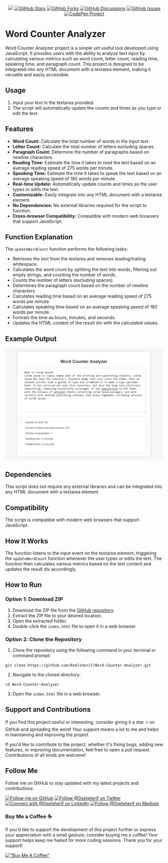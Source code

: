 <p align="center">
<a href="https://github.com/0xelsherif/Word-Counter-Analyzer"><img src="https://img.shields.io/github/repo-size/0xelsherif/Word-Counter-Analyzer?style=social&logo=github"></a>
<a href="https://github.com/0xelsherif/Word-Counter-Analyzer"><img src="https://img.shields.io/github/stars/0xelsherif/Word-Counter-Analyzer.svg?style=social&label=Star" alt="GitHub Stars"></a>
<a href="https://github.com/0xelsherif/Word-Counter-Analyzer"><img src="https://img.shields.io/github/forks/0xelsherif/Word-Counter-Analyzer.svg?style=social&label=Fork" alt="GitHub Forks"></a>
<a href="https://github.com/0xelsherif/Word-Counter-Analyzer/discussions"><img src="https://img.shields.io/github/discussions/0xelsherif/Word-Counter-Analyzer?style=social&logo=github" alt="GitHub Discussions"></a>
<a href="https://github.com/0xelsherif/Word-Counter-Analyzer/issues"><img src="https://img.shields.io/github/issues/0xelsherif/Word-Counter-Analyzer?style=social&logo=github" alt="GitHub Issues"></a>
<a href="https://codepen.io/0xelsherif/full/dyLJWRd" target="_blank"><img src="https://img.shields.io/badge/CodePen-Project-blue?logo=codepen" alt="CodePen Project"></a>
</p>

# Word Counter Analyzer

Word Counter Analyzer project is a simple yet useful tool developed using JavaScript. It provides users with the ability to analyze text input by calculating various metrics such as word count, letter count, reading time, speaking time, and paragraph count. This project is designed to be integrated into any HTML document with a textarea element, making it versatile and easily accessible.

## Usage

1. Input your text in the textarea provided.
2. The script will automatically update the counts and times as you type or edit the text.

## Features

- **Word Count:** Calculate the total number of words in the input text.
- **Letter Count:** Calculate the total number of letters excluding spaces.
- **Paragraph Count:** Determine the number of paragraphs based on newline characters.
- **Reading Time:** Estimate the time it takes to read the text based on an average reading speed of 275 words per minute.
- **Speaking Time:** Estimate the time it takes to speak the text based on an average speaking speed of 180 words per minute.
- **Real-time Update:** Automatically update counts and times as the user types or edits the text.
- **Customizable:** Easily integrate into any HTML document with a textarea element.
- **No Dependencies:** No external libraries required for the script to function.
- **Cross-browser Compatibility:** Compatible with modern web browsers that support JavaScript.

## Function Explanation

The `updateWordCount` function performs the following tasks:

- Retrieves the text from the textarea and removes leading/trailing whitespace.
- Calculates the word count by splitting the text into words, filtering out empty strings, and counting the number of words.
- Counts the number of letters (excluding spaces).
- Determines the paragraph count based on the number of newline characters.
- Calculates reading time based on an average reading speed of 275 words per minute.
- Calculates speaking time based on an average speaking speed of 180 words per minute.
- Formats the time as hours, minutes, and seconds.
- Updates the HTML content of the result div with the calculated values.

## Example Output

![Word Counter Analyzer](preview.png)

## Dependencies

This script does not require any external libraries and can be integrated into any HTML document with a textarea element.

## Compatibility

The script is compatible with modern web browsers that support JavaScript.

## How It Works

The function listens to the input event on the textarea element, triggering the `updateWordCount` function whenever the user types or edits the text. The function then calculates various metrics based on the text content and updates the result div accordingly.

## How to Run

### Option 1: Download ZIP

1. Download the ZIP file from the [GitHub repository](https://github.com/0xelsherif/Word-Counter-Analyzer).
2. Extract the ZIP file to your desired location.
3. Open the extracted folder.
4. Double-click the `index.html` file to open it in a web browser.

### Option 2: Clone the Repository

1. Clone the repository using the following command in your terminal or command prompt:
``` 
git clone https://github.com/0xelsherif/Word-Counter-Analyzer.git 
```
2. Navigate to the cloned directory:
``` 
cd Word-Counter-Analyzer
```
3. Open the `index.html` file in a web browser.

## Support and Contributions

If you find this project useful or interesting, consider giving it a star ⭐ on GitHub and spreading the word! Your support means a lot to me and helps in maintaining and improving the project.

If you'd like to contribute to the project, whether it's fixing bugs, adding new features, or improving documentation, feel free to open a pull request. Contributions of all kinds are welcome!

## Follow Me

Follow me on GitHub to stay updated with my latest projects and contributions:

[![Follow me on GitHub](https://img.shields.io/github/followers/0xelsherif?label=Follow&style=social)](https://github.com/0xelsherif)
<a href="https://twitter.com/intent/follow?screen_name=0xelsherif"><img alt="Follow @0xelsherif on Twitter" src="https://img.shields.io/twitter/follow/0xelsherif"></a>
[![Connect with @0xelsherif on LinkedIn](https://img.shields.io/badge/Connect-0xelsherif-blue?style=social&logo=linkedin)](https://www.linkedin.com/in/0xelsherif)
[![Follow @0xelsherif on Medium](https://img.shields.io/badge/Follow-0xelsherif-black?style=social&logo=medium)](https://medium.com/@0xelsherif)

### Buy Me a Coffee ☕

If you'd like to support the development of this project further or express your appreciation with a small gesture, consider buying me a coffee! Your support helps keep me fueled for more coding sessions. Thank you for your support! 

[!["Buy Me A Coffee"](https://www.buymeacoffee.com/assets/img/custom_images/orange_img.png)](https://www.buymeacoffee.com/0xelsherif)
